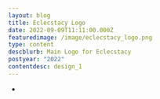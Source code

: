 ```yaml
---
layout: blog
title: Eclecstacy Logo
date: 2022-09-09T11:11:00.000Z
featuredimage: /image/eclecstacy_logo.png
type: content
descblurb: Main Logo for Eclecstacy
postyear: "2022"
contentdesc: design_1
---
```

-
